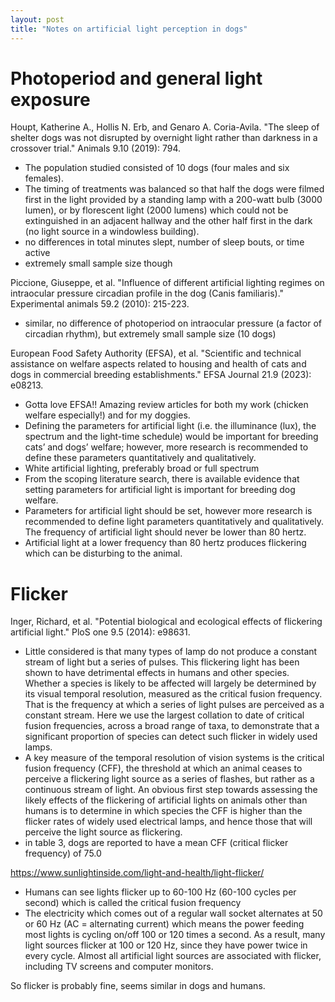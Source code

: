 ```yaml
---
layout: post  
title: "Notes on artificial light perception in dogs"
---
```

# Photoperiod and general light exposure

Houpt, Katherine A., Hollis N. Erb, and Genaro A. Coria-Avila. "The sleep of shelter dogs was not disrupted by overnight light rather than darkness in a crossover trial." Animals 9.10 (2019): 794.
- The population studied consisted of 10 dogs (four males and six females).
- The timing of treatments was balanced so that half the dogs were filmed first in the light provided by a standing lamp with a 200-watt bulb (3000 lumen), or by florescent light (2000 lumens) which could not be extinguished in an adjacent hallway and the other half first in the dark (no light source in a windowless building).
- no differences in total minutes slept, number of sleep bouts, or time active
- extremely small sample size though

Piccione, Giuseppe, et al. "Influence of different artificial lighting regimes on intraocular pressure circadian profile in the dog (Canis familiaris)." Experimental animals 59.2 (2010): 215-223.
- similar, no difference of photoperiod on intraocular pressure (a factor of circadian rhythm), but extremely small sample size (10 dogs)

European Food Safety Authority (EFSA), et al. "Scientific and technical assistance on welfare aspects related to housing and health of cats and dogs in commercial breeding establishments." EFSA Journal 21.9 (2023): e08213.
- Gotta love EFSA!! Amazing review articles for both my work (chicken welfare especially!) and for my doggies.
- Defining the parameters for artificial light (i.e. the illuminance (lux), the spectrum and the light-time schedule) would be important for breeding cats’ and dogs’ welfare; however, more research is recommended to define these parameters quantitatively and qualitatively.
- White artificial lighting, preferably broad or full spectrum
- From the scoping literature search, there is available evidence that setting parameters for artificial light is important for breeding dog welfare.
- Parameters for artificial light should be set, however more research is recommended to define light parameters quantitatively and qualitatively. The frequency of artificial light should never be lower than 80 hertz.
- Artificial light at a lower frequency than 80 hertz produces flickering which can be disturbing to the animal.

# Flicker

Inger, Richard, et al. "Potential biological and ecological effects of flickering artificial light." PloS one 9.5 (2014): e98631.
- Little considered is that many types of lamp do not produce a constant stream of light but a series of pulses. This flickering light has been shown to have detrimental effects in humans and other species. Whether a species is likely to be affected will largely be determined by its visual temporal resolution, measured as the critical fusion frequency. That is the frequency at which a series of light pulses are perceived as a constant stream. Here we use the largest collation to date of critical fusion frequencies, across a broad range of taxa, to demonstrate that a significant proportion of species can detect such flicker in widely used lamps.
- A key measure of the temporal resolution of vision systems is the critical fusion frequency (CFF), the threshold at which an animal ceases to perceive a flickering light source as a series of flashes, but rather as a continuous stream of light. An obvious first step towards assessing the likely effects of the flickering of artificial lights on animals other than humans is to determine in which species the CFF is higher than the flicker rates of widely used electrical lamps, and hence those that will perceive the light source as flickering.
- in table 3, dogs are reported to have a mean CFF (critical flicker frequency) of 75.0

https://www.sunlightinside.com/light-and-health/light-flicker/
- Humans can see lights flicker up to 60-100 Hz (60-100 cycles per second) which is called the critical fusion frequency
- The electricity which comes out of a regular wall socket alternates at 50 or 60 Hz (AC = alternating current) which means the power feeding most lights is cycling on/off 100 or 120 times a second. As a result, many light sources flicker at 100 or 120 Hz, since they have power twice in every cycle. Almost all artificial light sources are associated with flicker, including TV screens and computer monitors.

So flicker is probably fine, seems similar in dogs and humans.
